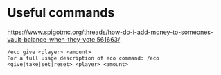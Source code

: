 # Useful commands

https://www.spigotmc.org/threads/how-do-i-add-money-to-someones-vault-balance-when-they-vote.561663/

```
/eco give <player> <amount>
For a full usage description of eco command: /eco <give|take|set|reset> <player> <amount>
```


